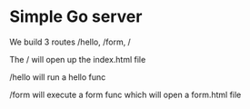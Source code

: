 # Simple Go server

We build 3 routes /hello, /form, / 

The / will open up the index.html file

/hello will run a hello func

/form will execute a form func which will open a form.html file

